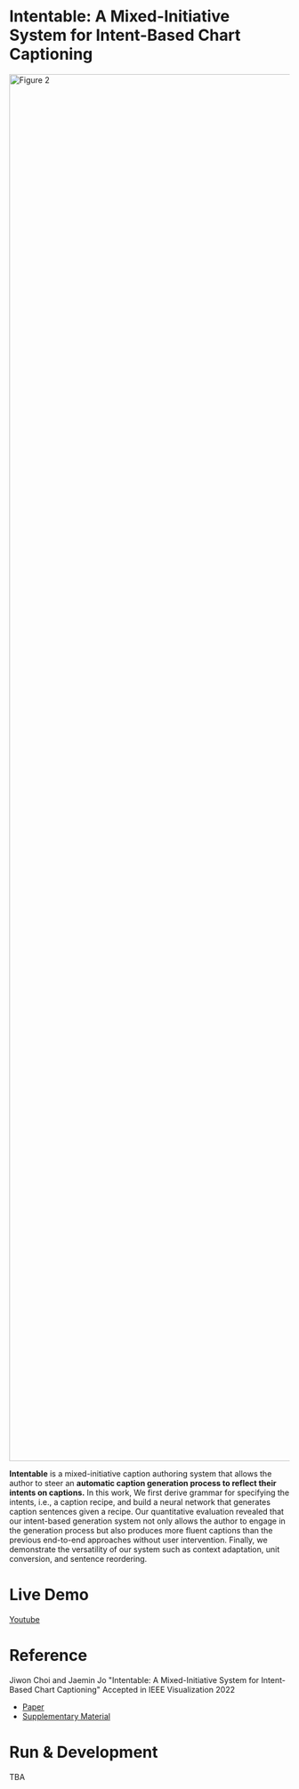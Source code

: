 # Intentable: A Mixed-Initiative System for Intent-Based Chart Captioning
<img width="2492" alt="Figure 2" src="https://user-images.githubusercontent.com/2310571/174024733-54850107-8e1b-478f-a115-114c88b0a204.png">

**Intentable** is a mixed-initiative caption authoring system that allows the author to steer an **automatic caption generation process to reflect their intents on captions.** In this work, We first derive grammar for specifying the intents, i.e., a caption recipe, and build a neural network that generates caption sentences given a recipe. Our quantitative evaluation revealed that our intent-based generation system not only allows the author to engage in the generation process but also produces more fluent captions than the previous end-to-end approaches without user intervention. Finally, we demonstrate the versatility of our system such as context adaptation, unit conversion, and sentence reordering.

# Live Demo

[Youtube](https://www.youtube.com/watch?v=orO9gi0clcc)

# Reference

Jiwon Choi and Jaemin Jo "Intentable: A Mixed-Initiative System for Intent-Based Chart Captioning" 
Accepted in IEEE Visualization 2022

- [Paper](https://github.com/Jason-Choi/Intentable/files/9109841/Intentable_A.Mixed-Initiative.System.for.Intent-Based.Chart.Captioning.pdf)
- [Supplementary Material](https://github.com/Jason-Choi/Intentable/files/9109835/Intentable_Supplemental_Material.zip)

# Run & Development

TBA
